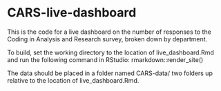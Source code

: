 # CARS-live-dashboard

This is the code for a live dashboard on the number of responses to the Coding in Analysis and Research survey, broken down by department.

To build, set the working directory to the location of live_dashboard.Rmd and run the following command in RStudio:
  rmarkdown::render_site()
  
The data should be placed in a folder named CARS-data/ two folders up relative to the location of live_dashboard.Rmd.
